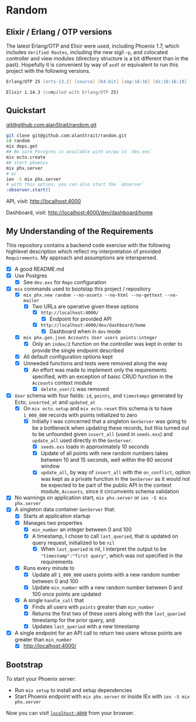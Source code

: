 # Random

## Elixir / Erlang / OTP versions
The latest Erlang/OTP and Elixir were used, including Phoenix 1.7, which includes `Verified Routes`, including the new sigil `~p`, and colocated controller and view modules (directory structure is a bit different than in the past).  Hopefully it is convenient by way of `asdf` or equivalent to run this project with the following versions.
```zsh
Erlang/OTP 25 [erts-13.2] [source] [64-bit] [smp:16:16] [ds:16:16:10] [async-threads:1] [jit:ns]

Elixir 1.14.3 (compiled with Erlang/OTP 25)
```

## Quickstart
[git@github.com:alanStrait/random.git](git@github.com:alanStrait/random.git)

```zsh
git clone git@github.com:alanStrait/random.git
cd random
mix deps.get
## Be sure Postgres is available with un/pw in `dev.exs`
mix ecto.create
## start phoenix
mix phx.server 
# or
iex -S mix phx.server
# with this option, you can also start the `observer`
:observer.start()
```
API, visit: [http://localhost:4000](http://localhost:4000/)

Dashboard, visit: [http://localhost:4000/dev/dashboard/home](http://localhost:4000/dev/dashboard/home)


## My Understanding of the Requirements
This repository contains a backend code exercise with the following highlevel description which reflect my interpretation of provided `Requirements`.  My approach and assumptions are interspersed.

- [x] A good README.md
- [x] Use Postgres
  - [x] See `dev.exs` for `Repo` configuration  
- [x] `mix` commands used to bootstap this project / repository
  - [x] `mix phx.new random --no-assets --no-html --no-gettext --no-mailer`
    - [x] Two URLs are operative given these options
      - [x] `http://localhost:4000/`
        - [x] Endpoint for provided API
      - [x] `http://localhost:4000/dev/dashboard/home`
        - [x] Dashboard when in `dev` mode
  - [x] `mix phx.gen.json Accounts User users points:integer`
    - [x] Only an `index/2` function on the controller was kept in order to provide the single endpoint described
  - [x] All default configuration options kept
  - [x] Unneeded functions and tests were removed along the way
    - [x] An effort was made to implement only the requirements specified, with an exception of baisc CRUD function in the `Accounts` context module
      - [x] `delete_user/1` was removed
- [x] `User` schema with four fields: `id`, `points`, and `timestamps` generated by Ecto, `inserted_at` and `updated_at`
    - [x] On `mix ecto.setup` and `mix ecto.reset` this schema is to have `1_000_000` records with points initialized to zero
      - [x] Initially I was concerned that a singleton `GenServer` was going to be a bottleneck when updating these records, but this turned out to be unfounded given `insert_all` (used in `seeds.exs`) and `update_all` used directly in the `GenServer`.
        - [x] `seeds.exs` loads in approximately 10 seconds
        - [x] Update of all points with new random numbers takes between 10 and 15 seconds, well within the 60 second window
        - [x] `update_all`, by way of `insert_all` with the `on_conflict`, option was kept as a private function in the `GenServer` as it would not be expected to be part of the public API in the context module, `Accounts`, since it circumvents schema validation
- [x] No warnings on application start, `mix phx.server` or `iex -S mix phx.server`
- [x] A singleton data container `GenServer` that:
    - [x] Starts at application startup
    - [x] Manages two properties
      - [x] `min_number` an integer between 0 and 100
      - [x] A timestamp, I chose to call `last_queried`, that is updated on query request, initialized to be `nil`
        - [x] When `last_queried` is nil, I interpret the output to be `"timestamp":"first query"`, which was not specified in the requirements
    - [x] Runs every minute to 
      - [x] Update all `1_000_000` users points with a new random number between 0 and 100
      - [x] Update `min_number` with a new random number between 0 and 100 once points are updated
    - [x] A single `handle_call` that 
      - [x] Finds all users with `points` greater than `min_number`
      - [x] Returns the first two of these users along with the `last_queried` timestamp for the prior query, and
      - [x] Updates `last_queried` with a new timestamp
- [x] A single endpoint for an API call to return two users whose points are greater than `min_number`
  - [x] [http://localhost:4000/](http://localhost:4000/)

## Bootstrap
To start your Phoenix server:

  * Run `mix setup` to install and setup dependencies
  * Start Phoenix endpoint with `mix phx.server` or inside IEx with `iex -S mix phx.server`

Now you can visit [`localhost:4000`](http://localhost:4000) from your browser.

